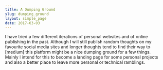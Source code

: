 ```yaml
---
title: A Dumping Ground
slug: dumping_ground
layout: simple_page
date: 2017-03-03
---
```


I have tried a few different iterations of personal websites and of online publishing in the past. Although I will still publish random thoughts on my favourite social media sites and longer thoughts tend to find their way to [medium] this platform might be a nice dumping ground for a few things. Mainly I intend for this to become a landing page for some personal projects and also a better place to leave more personal or technical ramblings.